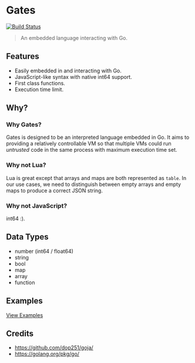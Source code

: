 # Gates

[![Build Status](https://travis-ci.org/lujjjh/gates.svg?branch=master)](https://travis-ci.org/lujjjh/gates)

> An embedded language interacting with Go.

## Features

- Easily embedded in and interacting with Go.
- JavaScript-like syntax with native int64 support.
- First class functions.
- Execution time limit.

## Why?

### Why Gates?

Gates is designed to be an interpreted language embedded in Go. It aims to providing a
relatively controllable VM so that multiple VMs could run _untrusted_ code in the same process
with maximum execution time set.

### Why not Lua?

Lua is great except that arrays and maps are both represented as `table`. In our use cases,
we need to distinguish between empty arrays and empty maps to produce a correct JSON string.

### Why not JavaScript?

int64 :).

## Data Types

- number (int64 / float64)
- string
- bool
- map
- array
- function

## Examples

[View Examples](/examples/)

## Credits

- https://github.com/dop251/goja/
- https://golang.org/pkg/go/

